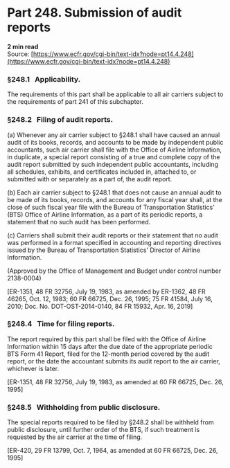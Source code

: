 # Part 248. Submission of audit reports
**2 min read**  
Source: [https://www.ecfr.gov/cgi-bin/text-idx?node=pt14.4.248](https://www.ecfr.gov/cgi-bin/text-idx?node=pt14.4.248)

### §248.1   Applicability.

The requirements of this part shall be applicable to all air carriers subject to the requirements of part 241 of this subchapter.

### §248.2   Filing of audit reports.

(a) Whenever any air carrier subject to §248.1 shall have caused an annual audit of its books, records, and accounts to be made by independent public accountants, such air carrier shall file with the Office of Airline Information, in duplicate, a special report consisting of a true and complete copy of the audit report submitted by such independent public accountants, including all schedules, exhibits, and certificates included in, attached to, or submitted with or separately as a part of, the audit report.

(b) Each air carrier subject to §248.1 that does not cause an annual audit to be made of its books, records, and accounts for any fiscal year shall, at the close of such fiscal year file with the Bureau of Transportation Statistics' (BTS) Office of Airline Information, as a part of its periodic reports, a statement that no such audit has been performed.

(c) Carriers shall submit their audit reports or their statement that no audit was performed in a format specified in accounting and reporting directives issued by the Bureau of Transportation Statistics' Director of Airline Information.

(Approved by the Office of Management and Budget under control number 2138-0004)

\[ER-1351, 48 FR 32756, July 19, 1983, as amended by ER-1362, 48 FR 46265, Oct. 12, 1983; 60 FR 66725, Dec. 26, 1995; 75 FR 41584, July 16, 2010; Doc. No. DOT-OST-2014-0140, 84 FR 15932, Apr. 16, 2019\]

### §248.4   Time for filing reports.

The report required by this part shall be filed with the Office of Airline Information within 15 days after the due date of the appropriate periodic BTS Form 41 Report, filed for the 12-month period covered by the audit report, or the date the accountant submits its audit report to the air carrier, whichever is later.

\[ER-1351, 48 FR 32756, July 19, 1983, as amended at 60 FR 66725, Dec. 26, 1995\]

### §248.5   Withholding from public disclosure.

The special reports required to be filed by §248.2 shall be withheld from public disclosure, until further order of the BTS, if such treatment is requested by the air carrier at the time of filing.

\[ER-420, 29 FR 13799, Oct. 7, 1964, as amended at 60 FR 66725, Dec. 26, 1995\]